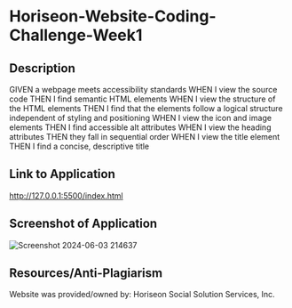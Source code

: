 # Horiseon-Website-Coding-Challenge-Week1

## Description
GIVEN a webpage meets accessibility standards
WHEN I view the source code
THEN I find semantic HTML elements
WHEN I view the structure of the HTML elements
THEN I find that the elements follow a logical structure independent of styling and positioning
WHEN I view the icon and image elements
THEN I find accessible alt attributes
WHEN I view the heading attributes
THEN they fall in sequential order
WHEN I view the title element
THEN I find a concise, descriptive title

## Link to Application
http://127.0.0.1:5500/index.html

## Screenshot of Application
![Screenshot 2024-06-03 214637](https://github.com/Megannx/Horiseon-Website-Coding-Challenge-Week1/assets/170055576/ede23446-d4e2-4ffb-9713-019109549682)


## Resources/Anti-Plagiarism 
Website was provided/owned by: Horiseon Social Solution Services, Inc.
